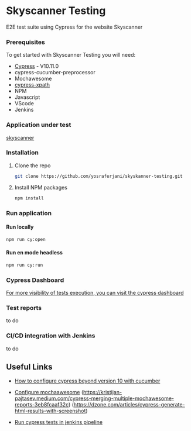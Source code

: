 # Skyscanner Testing

E2E test suite using Cypress for the website Skyscanner

### Prerequisites

To get started with Skyscanner Testing you will need:

* [Cypress](https://www.cypress.io//) - V10.11.0
* cypress-cucumber-preprocessor
* Mochawesome 
* [cypress-xpath](https://github.com/cypress-io/cypress/tree/develop/npm/xpath)
* NPM
* Javascript
* VScode
* Jenkins

### Application under test

[skyscanner](https://https://www.skyscanner.fr/) 

### Installation

1. Clone the repo
   ```sh
   git clone https://github.com/yosraferjani/skyskanner-testing.git
   ```
3. Install NPM packages
   ```sh
   npm install
   ```

### Run application

#### Run locally 

```sh
npm run cy:open
```

#### Run en mode headless

```sh
npm run cy:run
```

### Cypress Dashboard
[For more visibility of tests execution, you can visit the cypress dashboard](https://cloud.cypress.io/projects/5akadq/runs?branches=%5B%5D&committers=%5B%5D&flaky=%5B%5D&page=1&status=%5B%5D&tags=%5B%5D&timeRange=%7B%22startDate%22%3A%221970-01-01%22%2C%22endDate%22%3A%222038-01-19%22%7D)


### Test reports
to do 


### CI/CD integration with Jenkins

to do


## Useful Links

* [How to configure cypress beyond version 10 with cucumber ](https://blog.emumba.com/getting-started-with-cypress-10-and-cucumber-6b43ff68633b) 

* [Configure mochaawesome](https://www.npmjs.com/package/cypress-mochawesome-reporter)
(https://kristijan-pajtasev.medium.com/cypress-merging-multiple-mochawesome-reports-3eb8fcaaf32c)
(https://dzone.com/articles/cypress-generate-html-results-with-screenshot)

* [Run cypress tests in jenkins pipeline](https://www.lambdatest.com/blog/jenkins-and-cypress-tutorial/)